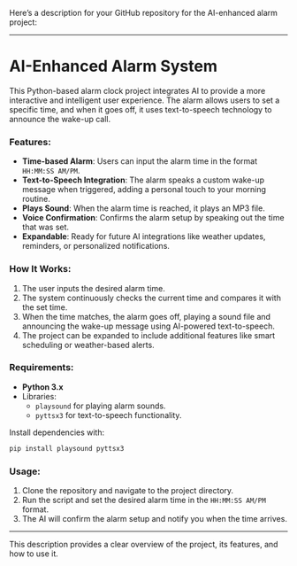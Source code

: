 Here’s a description for your GitHub repository for the AI-enhanced alarm project:

---

# AI-Enhanced Alarm System

This Python-based alarm clock project integrates AI to provide a more interactive and intelligent user experience. The alarm allows users to set a specific time, and when it goes off, it uses text-to-speech technology to announce the wake-up call.

### Features:
- **Time-based Alarm**: Users can input the alarm time in the format `HH:MM:SS AM/PM`.
- **Text-to-Speech Integration**: The alarm speaks a custom wake-up message when triggered, adding a personal touch to your morning routine.
- **Plays Sound**: When the alarm time is reached, it plays an MP3 file.
- **Voice Confirmation**: Confirms the alarm setup by speaking out the time that was set.
- **Expandable**: Ready for future AI integrations like weather updates, reminders, or personalized notifications.

### How It Works:
1. The user inputs the desired alarm time.
2. The system continuously checks the current time and compares it with the set time.
3. When the time matches, the alarm goes off, playing a sound file and announcing the wake-up message using AI-powered text-to-speech.
4. The project can be expanded to include additional features like smart scheduling or weather-based alerts.

### Requirements:
- **Python 3.x**
- Libraries:
  - `playsound` for playing alarm sounds.
  - `pyttsx3` for text-to-speech functionality.
  
Install dependencies with:
```bash
pip install playsound pyttsx3
```

### Usage:
1. Clone the repository and navigate to the project directory.
2. Run the script and set the desired alarm time in the `HH:MM:SS AM/PM` format.
3. The AI will confirm the alarm setup and notify you when the time arrives.

---

This description provides a clear overview of the project, its features, and how to use it.
